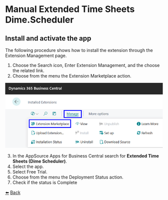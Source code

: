 # Manual Extended Time Sheets Dime.Scheduler

## Install and activate the app

The following procedure shows how to install the extension through the Extension Management page.
1.  Choose the Search icon, Enter Extension Management, and the choose the related link. 
2.	Choose from the menu the Extension Marketplace action.  

![Extension Install](../images/install-activate-app/extension-install.png)

3.	In the AppSource Apps for Business Central search for **Extended Time Sheets (Dime Scheduler)**.
4.	Select the app. 
5.	Select Free Trial. 
6.	Choose from the menu the Deployment Status action. 
7.	Check if the status is Complete

[:arrow_left:](../README.md) [Back](../README.md)